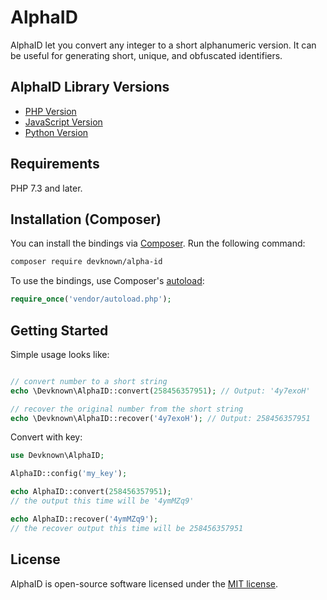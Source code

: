 # AlphaID

AlphaID let you convert any integer to a short alphanumeric version. It can be useful for generating short, unique, and obfuscated identifiers.

## AlphaID Library Versions

- [PHP Version](https://github.com/devknown/alpha-id)
- [JavaScript Version](https://github.com/devknown/alpha-id-js)
- [Python Version](https://github.com/devknown/alpha-id-py)

## Requirements

PHP 7.3 and later.

## Installation (Composer)

You can install the bindings via [Composer](http://getcomposer.org/). Run the following command:

```bash
composer require devknown/alpha-id
```

To use the bindings, use Composer's [autoload](https://getcomposer.org/doc/01-basic-usage.md#autoloading):

```php
require_once('vendor/autoload.php');
```

## Getting Started

Simple usage looks like:

```php

// convert number to a short string
echo \Devknown\AlphaID::convert(258456357951); // Output: '4y7exoH'

// recover the original number from the short string
echo \Devknown\AlphaID::recover('4y7exoH'); // Output: 258456357951

```

Convert with key:

```php
use Devknown\AlphaID;

AlphaID::config('my_key');

echo AlphaID::convert(258456357951);
// the output this time will be '4ymMZq9'

echo AlphaID::recover('4ymMZq9');
// the recover output this time will be 258456357951

```

## License

AlphaID is open-source software licensed under the [MIT license](https://opensource.org/licenses/MIT).
